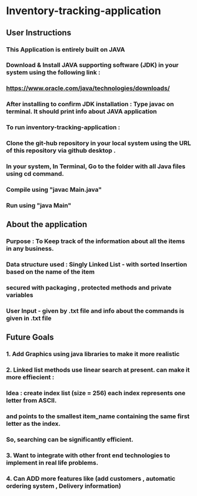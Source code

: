 # Inventory-tracking-application

## User Instructions

### This Application is entirely built on JAVA 
### Download & Install JAVA supporting software (JDK) in your system using the following link :
### https://www.oracle.com/java/technologies/downloads/
### After installing to confirm JDK installation : Type javac on terminal. It should print info about JAVA application
### To run inventory-tracking-application : 
### Clone the git-hub repository in your local system using the URL of this repository via github desktop .
### In your system, In Terminal, Go to the folder with all Java files using cd command.
### Compile using "javac Main.java"
### Run using "java Main"

## About the application

### Purpose : To Keep track of the information about all the items in any business. 
### Data structure used : Singly Linked List - with sorted Insertion based on the name of the item  
### secured with packaging , protected methods and private variables
### User Input - given by .txt file and info about the commands is given in .txt file

## Future Goals

### 1. Add Graphics using java libraries to make it more realistic
### 2. Linked list methods use linear search at present. can make it more effiecient :
### Idea : create index list (size = 256) each index  represents one letter from ASCII. 
### and points to the smallest item_name containing the same first letter as the index.
### So, searching can be significantly efficient.
### 3. Want to integrate with other front end technologies to implement in real life problems.
### 4. Can ADD more features like (add customers , automatic ordering system , Delivery information)  
